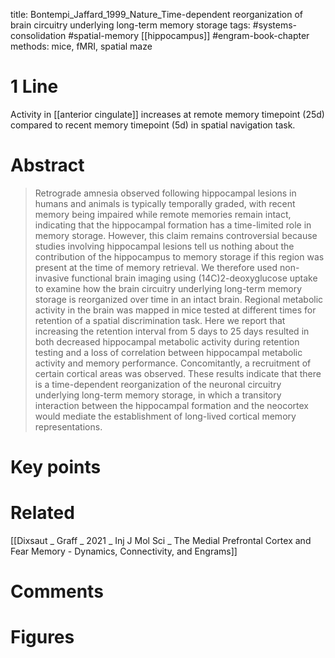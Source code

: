 title: Bontempi_Jaffard_1999_Nature_Time-dependent reorganization of brain circuitry underlying long-term memory storage
tags: #systems-consolidation #spatial-memory [[hippocampus]] #engram-book-chapter 
methods: mice, fMRI, spatial maze

# 1 Line
Activity in [[anterior cingulate]] increases at remote memory timepoint (25d) compared to recent memory timepoint (5d) in spatial navigation task.

# Abstract
>Retrograde amnesia observed following hippocampal lesions in humans and animals is typically temporally graded, with recent memory being impaired while remote memories remain intact, indicating that the hippocampal formation has a time-limited role in memory storage. However, this claim remains controversial because studies involving hippocampal lesions tell us nothing about the contribution of the hippocampus to memory storage if this region was present at the time of memory retrieval. We therefore used non-invasive functional brain imaging using (14C)2-deoxyglucose uptake to examine how the brain circuitry underlying long-term memory storage is reorganized over time in an intact brain. Regional metabolic activity in the brain was mapped in mice tested at different times for retention of a spatial discrimination task. Here we report that increasing the retention interval from 5 days to 25 days resulted in both decreased hippocampal metabolic activity during retention testing and a loss of correlation between hippocampal metabolic activity and memory performance. Concomitantly, a recruitment of certain cortical areas was observed. These results indicate that there is a time-dependent reorganization of the neuronal circuitry underlying long-term memory storage, in which a transitory interaction between the hippocampal formation and the neocortex would mediate the establishment of long-lived cortical memory representations.

# Key points


# Related
[[Dixsaut _ Graff _ 2021 _  Inj J Mol Sci _ The Medial Prefrontal Cortex and Fear Memory - Dynamics, Connectivity, and Engrams]]

# Comments

# Figures